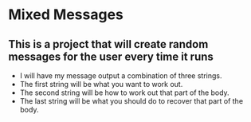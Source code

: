 # Mixed Messages
## This is a project that will create random messages for the user every time it runs


- I will have my message output a combination of three strings.
- The first string will be what you want to work out.
- The second string will be how to work out that part of the body.
- The last string will be what you should do to recover that part of the body.